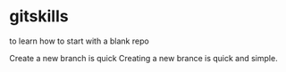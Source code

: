 # gitskills
to learn how to start with a blank repo

Create a new branch is quick
Creating a new brance is quick and simple.